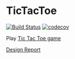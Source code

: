 # TicTacToe
[![Build Status](https://travis-ci.org/HugbBestiHopurinn/TicTacToe.png)](https://travis-ci.org/HugbBestiHopurinn/TicTacToe)
[![codecov](https://codecov.io/gh/HugbBestiHopurinn/TicTacToe/branch/master/graph/badge.svg)](https://codecov.io/gh/HugbBestiHopurinn/TicTacToe)

Play [Tic Tac Toe game](https://bestihopurtictactoe.herokuapp.com/)

[Design Report](docs/DesignReport.md)
